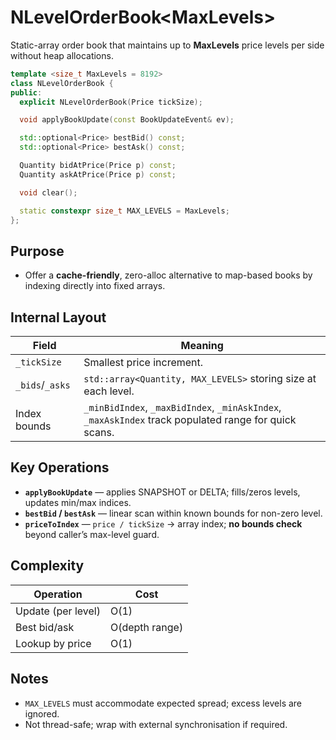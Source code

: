 # NLevelOrderBook\<MaxLevels>

Static-array order book that maintains up to **MaxLevels** price levels per side
without heap allocations.

~~~cpp
template <size_t MaxLevels = 8192>
class NLevelOrderBook {
public:
  explicit NLevelOrderBook(Price tickSize);

  void applyBookUpdate(const BookUpdateEvent& ev);

  std::optional<Price> bestBid() const;
  std::optional<Price> bestAsk() const;

  Quantity bidAtPrice(Price p) const;
  Quantity askAtPrice(Price p) const;

  void clear();

  static constexpr size_t MAX_LEVELS = MaxLevels;
};
~~~

## Purpose
* Offer a **cache-friendly**, zero-alloc alternative to map-based books by
  indexing directly into fixed arrays.

## Internal Layout
| Field         | Meaning                          |
|---------------|----------------------------------|
| `_tickSize`   | Smallest price increment.        |
| `_bids`/`_asks` | `std::array<Quantity, MAX_LEVELS>` storing size at each level. |
| Index bounds  | `_minBidIndex`, `_maxBidIndex`, `_minAskIndex`, `_maxAskIndex` track populated range for quick scans. |

## Key Operations
* **`applyBookUpdate`** — applies SNAPSHOT or DELTA; fills/zeros levels, updates min/max indices.
* **`bestBid` / `bestAsk`** — linear scan within known bounds for non-zero level.
* **`priceToIndex`** — `price / tickSize` → array index; **no bounds check** beyond caller’s max-level guard.

## Complexity
| Operation          | Cost            |
|--------------------|-----------------|
| Update (per level) | O(1)            |
| Best bid/ask       | O(depth range)  |
| Lookup by price    | O(1)            |

## Notes
* `MAX_LEVELS` must accommodate expected spread; excess levels are ignored.
* Not thread-safe; wrap with external synchronisation if required.
